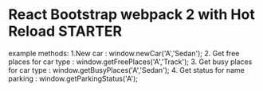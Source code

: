 React Bootstrap webpack 2 with Hot Reload STARTER
==========
example methods:
1.New car : window.newCar('A','Sedan');
2. Get free places for car type : window.getFreePlaces('A','Track');
3. Get busy places for car type : window.getBusyPlaces('A','Sedan');
4. Get status for name parking : window.getParkingStatus('A');